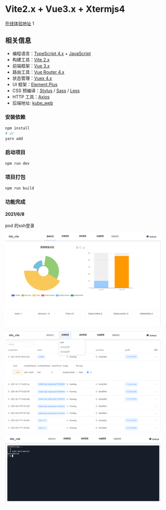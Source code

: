 # Vite2.x + Vue3.x + Xtermjs4

[在线体验地址](http://114.67.110.204:4500/login)
1
## 相关信息
- 编程语言：[TypeScript 4.x](https://www.typescriptlang.org/zh/) + [JavaScript](https://www.javascript.com/)
- 构建工具：[Vite 2.x](https://cn.vitejs.dev/)
- 前端框架：[Vue 3.x](https://v3.cn.vuejs.org/)
- 路由工具：[Vue Router 4.x](https://next.router.vuejs.org/zh/index.html)
- 状态管理：[Vuex 4.x](https://next.vuex.vuejs.org/)
- UI 框架：[Element Plus](https://element-plus.org/#/zh-CN)
- CSS 预编译：[Stylus](https://stylus-lang.com/) / [Sass](https://sass.bootcss.com/documentation) / [Less](http://lesscss.cn/)
- HTTP 工具：[Axios](https://axios-http.com/)
- 后端地址: [kube_web](https://github.com/haozheyu/kube_web)

### 安装依赖

```sh
npm install
# or
yarn add
```

### 启动项目

```sh
npm run dev
```

### 项目打包

```sh
npm run build
```

### 功能完成
#### 2021/6/8
pod 的ssh登录

![image-20210608204425146](images/README/image-20210608204425146.png)

![image-20210608204720670](images/README/image-20210608204720670.png)

![image-20210608204744563](images/README/image-20210608204744563.png)

